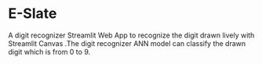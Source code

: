 # E-Slate
A digit recognizer Streamlit Web App to recognize the digit drawn lively with Streamlit Canvas .The digit recognizer ANN model can classify the drawn digit which is from 0 to 9.
